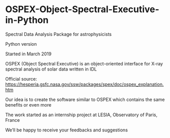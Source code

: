 # OSPEX-Object-Spectral-Executive-in-Python
Spectral Data Analysis Package for astrophysicists

Python version

Started in March 2019

OSPEX (Object Spectral Executive) is an object-oriented interface for X-ray spectral analysis of solar data written in IDL

Official source: https://hesperia.gsfc.nasa.gov/ssw/packages/spex/doc/ospex_explanation.htm

Our idea is to create the software similar to OSPEX which contains the same benefits or even more

The work started as an internship project at LESIA, Observatory of Paris, France

We’ll be happy to receive your feedbacks and suggestions





